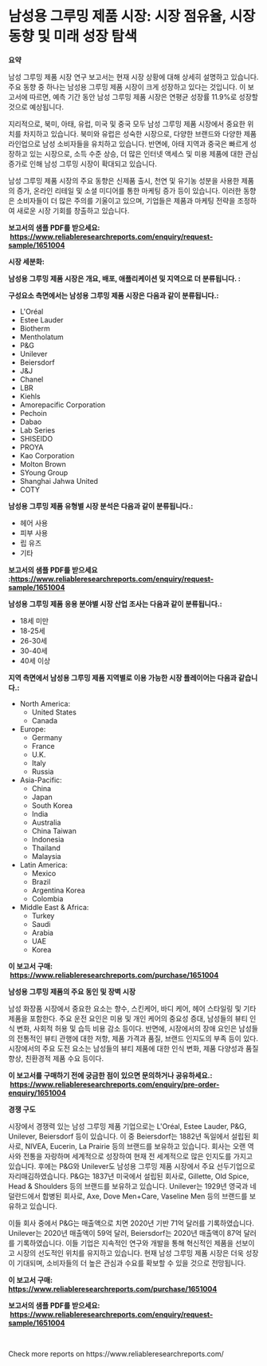 <p><h1>남성용 그루밍 제품 시장: 시장 점유율, 시장 동향 및 미래 성장 탐색</h1></p><p><strong>요약</strong></p>
<p><p>남성 그루밍 제품 시장 연구 보고서는 현재 시장 상황에 대해 상세히 설명하고 있습니다. 주요 동향 중 하나는 남성용 그루밍 제품 시장이 크게 성장하고 있다는 것입니다. 이 보고서에 따르면, 예측 기간 동안 남성 그루밍 제품 시장은 연평균 성장률 11.9%로 성장할 것으로 예상됩니다.</p><p>지리적으로, 북미, 아태, 유럽, 미국 및 중국 모두 남성 그루밍 제품 시장에서 중요한 위치를 차지하고 있습니다. 북미와 유럽은 성숙한 시장으로, 다양한 브랜드와 다양한 제품 라인업으로 남성 소비자들을 유치하고 있습니다. 반면에, 아태 지역과 중국은 빠르게 성장하고 있는 시장으로, 소득 수준 상승, 더 많은 인터넷 액세스 및 미용 제품에 대한 관심 증가로 인해 남성 그루밍 시장이 확대되고 있습니다.</p><p>남성 그루밍 제품 시장의 주요 동향은 신제품 출시, 천연 및 유기농 성분을 사용한 제품의 증가, 온라인 리테일 및 소셜 미디어를 통한 마케팅 증가 등이 있습니다. 이러한 동향은 소비자들이 더 많은 주의를 기울이고 있으며, 기업들은 제품과 마케팅 전략을 조정하여 새로운 시장 기회를 창출하고 있습니다.</p></p>
<p><strong>보고서의 샘플 PDF를 받으세요: &nbsp;<a href="https://www.reliableresearchreports.com/enquiry/request-sample/1651004">https://www.reliableresearchreports.com/enquiry/request-sample/1651004</a></strong></p>
<p><strong>시장 세분화:</strong></p>
<p><strong> 남성용 그루밍 제품 시장은 개요, 배포, 애플리케이션 및 지역으로 더 분류됩니다. :</strong></p>
<p><strong>구성요소 측면에서는 남성용 그루밍 제품 시장은 다음과 같이 분류됩니다.:</strong></p>
<p><ul><li>L'Oréal</li><li>Estee Lauder</li><li>Biotherm</li><li>Mentholatum</li><li>P&G</li><li>Unilever</li><li>Beiersdorf</li><li>J&J</li><li>Chanel</li><li>LBR</li><li>Kiehls</li><li>Amorepacific Corporation</li><li>Pechoin</li><li>Dabao</li><li>Lab Series</li><li>SHISEIDO</li><li>PROYA</li><li>Kao Corporation</li><li>Molton Brown</li><li>SYoung Group</li><li>Shanghai Jahwa United</li><li>COTY</li></ul></p>
<p><strong> 남성용 그루밍 제품 유형별 시장 분석은 다음과 같이 분류됩니다.:</strong></p>
<p><ul><li>헤어 사용</li><li>피부 사용</li><li>립 유즈</li><li>기타</li></ul></p>
<p><strong>보고서의 샘플 PDF를 받으세요 :<a href="https://www.reliableresearchreports.com/enquiry/request-sample/1651004">https://www.reliableresearchreports.com/enquiry/request-sample/1651004</a></strong></p>
<p><strong> 남성용 그루밍 제품 응용 분야별 시장 산업 조사는 다음과 같이 분류됩니다.:</strong></p>
<p><ul><li>18세 미만</li><li>18-25세</li><li>26-30세</li><li>30-40세</li><li>40세 이상</li></ul></p>
<p><strong>지역 측면에서 남성용 그루밍 제품 지역별로 이용 가능한 시장 플레이어는 다음과 같습니다.:</strong></p>
<p><ul>
    <li>
        North America:
        <ul>
            <li>United States</li>
            <li>Canada</li>
        </ul>
    </li>
    <li>
        Europe:
        <ul>
            <li>Germany</li>
            <li>France</li>
            <li>U.K.</li>
            <li>Italy</li>
            <li>Russia</li>
        </ul>
    </li>
    <li>
        Asia-Pacific:
        <ul>
            <li>China</li>
            <li>Japan</li>
            <li>South Korea</li>
            <li>India</li>
            <li>Australia</li>
            <li>China Taiwan</li>
            <li>Indonesia</li>
            <li>Thailand</li>
            <li>Malaysia</li>
        </ul>
    </li>
    <li>
        Latin America:
        <ul>
            <li>Mexico</li>
            <li>Brazil</li>
            <li>Argentina Korea</li>
            <li>Colombia</li>
        </ul>
    </li>
    <li>
        Middle East & Africa:
        <ul>
            <li>Turkey</li>
            <li>Saudi</li>
            <li>Arabia</li>
            <li>UAE</li>
            <li>Korea</li>
        </ul>
    </li>
    </ul></p>
<p><strong>이 보고서 구매: &nbsp;<a href="https://www.reliableresearchreports.com/purchase/1651004">https://www.reliableresearchreports.com/purchase/1651004</a></strong></p>
<p><strong>남성용 그루밍 제품의 주요 동인 및 장벽 시장</strong></p>
<p><p>남성 화장품 시장에서 중요한 요소는 향수, 스킨케어, 바디 케어, 헤어 스타일링 및 기타 제품을 포함한다. 주요 운전 요인은 미용 및 개인 케어의 중요성 증대, 남성들의 뷰티 인식 변화, 사회적 허용 및 습득 비용 감소 등이다. 반면에, 시장에서의 장애 요인은 남성들의 전통적인 뷰티 관행에 대한 저항, 제품 가격과 품질, 브랜드 인지도의 부족 등이 있다. 시장에서의 주요 도전 요소는 남성들의 뷰티 제품에 대한 인식 변화, 제품 다양성과 품질 향상, 친환경적 제품 수요 등이다.</p></p>
<p><strong>이 보고서를 구매하기 전에 궁금한 점이 있으면 문의하거나 공유하세요.: &nbsp;<a href="https://www.reliableresearchreports.com/enquiry/pre-order-enquiry/1651004">https://www.reliableresearchreports.com/enquiry/pre-order-enquiry/1651004</a></strong></p>
<p><strong>경쟁 구도</strong></p>
<p><p>시장에서 경쟁력 있는 남성 그루밍 제품 기업으로는 L'Oréal, Estee Lauder, P&G, Unilever, Beiersdorf 등이 있습니다. 이 중 Beiersdorf는 1882년 독일에서 설립된 회사로, NIVEA, Eucerin, La Prairie 등의 브랜드를 보유하고 있습니다. 회사는 오랜 역사와 전통을 자랑하며 세계적으로 성장하여 현재 전 세계적으로 많은 인지도를 가지고 있습니다. 후에는 P&G와 Unilever도 남성용 그루밍 제품 시장에서 주요 선두기업으로 자리매김하였습니다. P&G는 1837년 미국에서 설립된 회사로, Gillette, Old Spice, Head & Shoulders 등의 브랜드를 보유하고 있습니다. Unilever는 1929년 영국과 네덜란드에서 합병된 회사로, Axe, Dove Men+Care, Vaseline Men 등의 브랜드를 보유하고 있습니다.</p><p>이들 회사 중에서 P&G는 매출액으로 치면 2020년 기반 71억 달러를 기록하였습니다. Unilever는 2020년 매출액이 59억 달러, Beiersdorf는 2020년 매출액이 87억 달러를 기록하였습니다. 이들 기업은 지속적인 연구와 개발을 통해 혁신적인 제품을 선보이고 시장의 선도적인 위치를 유지하고 있습니다. 현재 남성 그루밍 제품 시장은 더욱 성장이 기대되며, 소비자들의 더 높은 관심과 수요를 확보할 수 있을 것으로 전망됩니다.</p></p>
<p><strong>이 보고서 구매: &nbsp; <a href="https://www.reliableresearchreports.com/purchase/1651004">https://www.reliableresearchreports.com/purchase/1651004</a></strong></p>
<p><strong>보고서의 샘플 PDF를 받으세요: &nbsp;<a href="https://www.reliableresearchreports.com/enquiry/request-sample/1651004">https://www.reliableresearchreports.com/enquiry/request-sample/1651004</a></strong><strong></strong></p>
<p>&nbsp;</p>
<p>Check more reports on https://www.reliableresearchreports.com/</p>